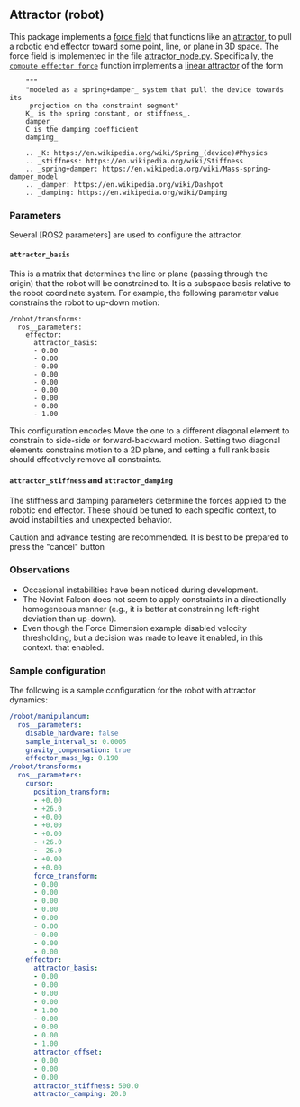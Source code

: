 <!-- License

Copyright 2022 Neuromechatronics Lab, Carnegie Mellon University (a.whit)

Contributors:
  a. whit. (nml@whit.contact)

This Source Code Form is subject to the terms of the Mozilla Public
License, v. 2.0. If a copy of the MPL was not distributed with this
file, You can obtain one at https://mozilla.org/MPL/2.0/.
-->

## Attractor (robot)

This package implements a [force field] that functions like an [attractor], to 
pull a robotic end effector toward some point, line, or plane in 3D space. 
The force field is implemented in the file 
[attractor_node.py](ros_nml_transforms/attractor_node.py). Specifically, the 
[`compute_effector_force`] function implements a [linear attractor] of the 
form

        """
        "modeled as a spring+damper_ system that pull the device towards its 
         projection on the constraint segment"
        K_ is the spring constant, or stiffness_.
        damper_
        C is the damping coefficient
        damping_
        
        .. _K: https://en.wikipedia.org/wiki/Spring_(device)#Physics
        .. _stiffness: https://en.wikipedia.org/wiki/Stiffness
        .. _spring+damper: https://en.wikipedia.org/wiki/Mass-spring-damper_model
        .. _damper: https://en.wikipedia.org/wiki/Dashpot
        .. _damping: https://en.wikipedia.org/wiki/Damping
        
### Parameters

Several [ROS2 parameters] are used to configure the attractor.

#### `attractor_basis`

This is a matrix that determines the line or plane (passing through the origin) 
that the robot will be constrained to. It is a subspace basis relative to the 
robot coordinate system. For example, the following parameter value constrains 
the robot to up-down motion: 

```
/robot/transforms:
  ros__parameters:
    effector:
      attractor_basis:
      - 0.00
      - 0.00
      - 0.00
      - 0.00
      - 0.00
      - 0.00
      - 0.00
      - 0.00
      - 1.00
```

This configuration encodes
Move the one to a different diagonal element to constrain to side-side or 
forward-backward motion. Setting two diagonal elements constrains motion to a 
2D plane, and setting a full rank basis should effectively remove all 
constraints.

#### `attractor_stiffness` and `attractor_damping`

The stiffness and damping parameters determine the forces applied to the 
robotic end effector. These should be tuned to each specific context, to avoid 
instabilities and unexpected behavior.

Caution and advance testing are recommended. It is best to be prepared to
press the "cancel" button

[damping ratio]: https://en.wikipedia.org/wiki/Damping#Damping_ratio_definition

### Observations 

* Occasional instabilities have been noticed during development.
* The Novint Falcon does not seem to apply constraints in a directionally 
  homogeneous manner (e.g., it is better at constraining left-right deviation 
  than up-down).
* Even though the Force Dimension example disabled velocity thresholding, but a 
  decision was made to leave it enabled, in this context. that enabled.


### Sample configuration

The following is a sample configuration for the robot with attractor dynamics: 

```yaml
/robot/manipulandum:
  ros__parameters:
    disable_hardware: false
    sample_interval_s: 0.0005
    gravity_compensation: true
    effector_mass_kg: 0.190
/robot/transforms:
  ros__parameters:
    cursor:
      position_transform:
      - +0.00
      - +26.0
      - +0.00
      - +0.00
      - +0.00
      - +26.0
      - -26.0
      - +0.00
      - +0.00
      force_transform:
      - 0.00
      - 0.00
      - 0.00
      - 0.00
      - 0.00
      - 0.00
      - 0.00
      - 0.00
      - 0.00
    effector:
      attractor_basis:
      - 0.00
      - 0.00
      - 0.00
      - 0.00
      - 1.00
      - 0.00
      - 0.00
      - 0.00
      - 1.00
      attractor_offset:
      - 0.00
      - 0.00
      - 0.00
      attractor_stiffness: 500.0
      attractor_damping: 20.0
```

<!--
```math
\newcommand\myexp[1]{e^{#1}}
```

$\myexp{-1}$

```math
\def{\mat}{\mathbf}

\mat{P}_d = \vec{p}_d \left( \vec{p}_{d}^{T} \vec{p}_{d} \right)^{-1} 
            \vec{p}_{d}^{T}

\vec{f}_g = \mat{P}_d \cdot K * (\vec{p}_a - \vec{p}) - C * \vec{v}
```
-->
<!--
\renewcommand\vec{\mathbf}

\renewcommand{\vec}[1]{\mathbf{#1}}
-->

<!--
Subscripts indicating the time index have been omitted, but this equation is 
updated at each sample update.
-->

<!--
![System diagram](../../assets/images/system_diagram.svg "System diagram")
-->


<!---------------------------------------------------------------------
   References
---------------------------------------------------------------------->

[attractor]: https://en.wikipedia.org/wiki/Attractor

[force field]: https://en.wikipedia.org/wiki/Force_field_(physics)

[`compute_effector_force`]: https://github.com/ricmua/ros_nml_transforms/blob/c211c19db66085b9754429231457cb978cd66e89/ros_nml_transforms/attractor_node.py#L76

[linear attractor]: https://en.wikipedia.org/wiki/Attractor#Linear_equation_or_system

